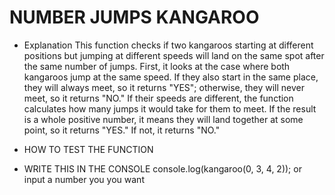 # NUMBER JUMPS KANGAROO

- Explanation
This function checks if two kangaroos starting at different positions but jumping at different speeds will land on the same spot after the same number of jumps. First, it looks at the case where both kangaroos jump at the same speed. If they also start in the same place, they will always meet, so it returns "YES"; otherwise, they will never meet, so it returns "NO." If their speeds are different, the function calculates how many jumps it would take for them to meet. If the result is a whole positive number, it means they will land together at some point, so it returns "YES." If not, it returns "NO."

- HOW TO TEST THE FUNCTION

- WRITE THIS IN THE CONSOLE 
    console.log(kangaroo(0, 3, 4, 2));
or input a number you you want